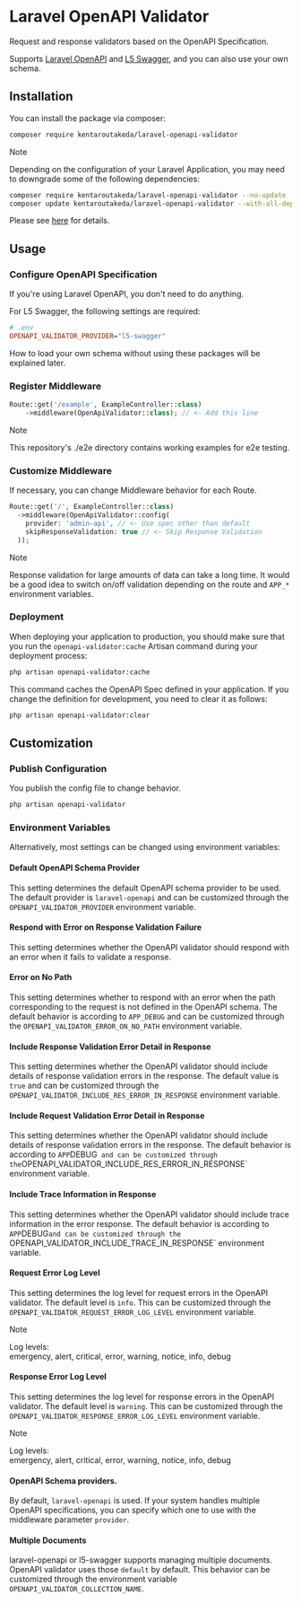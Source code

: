 # Laravel OpenAPI Validator

Request and response validators based on the OpenAPI Specification.

Supports
[Laravel OpenAPI](https://vyuldashev.github.io/laravel-openapi/)
and [L5 Swagger](https://github.com/DarkaOnLine/L5-Swagger/wiki),
and you can also use your own schema.

## Installation

You can install the package via composer:

```bash
composer require kentaroutakeda/laravel-openapi-validator
```

> [!NOTE]  
> 
> Depending on the configuration of your Laravel Application,
> you may need to downgrade some of the following dependencies:
>
> ```bash
> composer require kentaroutakeda/laravel-openapi-validator --no-update
> composer update kentaroutakeda/laravel-openapi-validator --with-all-dependencies
> ```
>
> Please see
> [here](https://github.com/thephpleague/openapi-psr7-validator/pull/213)
> for details.

## Usage

### Configure OpenAPI Specification

If you're using Laravel OpenAPI, you don't need to do anything.

For L5 Swagger, the following settings are required:

```ini
# .env
OPENAPI_VALIDATOR_PROVIDER="l5-swagger"
```

How to load your own schema without using these packages will be
explained later.

### Register Middleware

```php
Route::get('/example', ExampleController::class)
    ->middleware(OpenApiValidator::class); // <- Add this line
```

> [!NOTE]  
> This repository's ./e2e directory contains working examples
> for e2e testing.

### Customize Middleware

If necessary, you can change Middleware behavior for each Route.

```php
Route::get('/', ExampleController::class)
  ->middleware(OpenApiValidator::config(
    provider: 'admin-api', // <- Use spec other than default
    skipResponseValidation: true // <- Skip Response Validation
  ));
```

> [!NOTE]  
> Response validation for large amounts of data can take a long time.
> It would be a good idea to switch on/off validation depending on the
> route and `APP_*` environment variables.

### Deployment

When deploying your application to production, you should make sure
that you run the `openapi-validator:cache` Artisan command
during your deployment process:

```bash
php artisan openapi-validator:cache
```

This command caches the OpenAPI Spec defined in your application.
If you change the definition for development, you need to
clear it as follows:

```bash
php artisan openapi-validator:clear
```

## Customization

### Publish Configuration

You publish the config file to change behavior.

```bash
php artisan openapi-validator
```

### Environment Variables

Alternatively, most settings can be changed using environment variables:

#### Default OpenAPI Schema Provider

This setting determines the default OpenAPI schema provider to be used. 
The default provider is `laravel-openapi` and can be customized through 
the `OPENAPI_VALIDATOR_PROVIDER` environment variable.

#### Respond with Error on Response Validation Failure

This setting determines whether the OpenAPI validator should respond with 
an error when it fails to validate a response.

#### Error on No Path

This setting determines whether to respond with an error when the path 
corresponding to the request is not defined in the OpenAPI schema. 
The default behavior is according to `APP_DEBUG` and can be customized 
through the `OPENAPI_VALIDATOR_ERROR_ON_NO_PATH` environment variable.

#### Include Response Validation Error Detail in Response

This setting determines whether the OpenAPI validator should include 
details of response validation errors in the response. The default value 
is `true` and can be customized through the
`OPENAPI_VALIDATOR_INCLUDE_RES_ERROR_IN_RESPONSE` environment variable.

#### Include Request Validation Error Detail in Response

This setting determines whether the OpenAPI validator should include 
details of response validation errors in the response. The default 
behavior is according to `APP`DEBUG`  and can be customized through the
`OPENAPI_VALIDATOR_INCLUDE_RES_ERROR_IN_RESPONSE` environment variable.

#### Include Trace Information in Response

This setting determines whether the OpenAPI validator should include 
trace information in the error response. The default behavior is
according to `APP`DEBUG` and can be customized through the 
`OPENAPI_VALIDATOR_INCLUDE_TRACE_IN_RESPONSE` environment variable.

#### Request Error Log Level

This setting determines the log level for request errors in the OpenAPI
validator. The default level is `info`. This can be customized through
the `OPENAPI_VALIDATOR_REQUEST_ERROR_LOG_LEVEL` environment variable.

> [!NOTE]  
> Log levels:  
> emergency, alert, critical, error, warning, notice, info, debug  

#### Response Error Log Level

This setting determines the log level for response errors in the OpenAPI
validator. The default level is `warning`. This can be customized through
the `OPENAPI_VALIDATOR_RESPONSE_ERROR_LOG_LEVEL` environment variable.

> [!NOTE]  
> Log levels:  
> emergency, alert, critical, error, warning, notice, info, debug  

#### OpenAPI Schema providers.

By default, `laravel-openapi` is used. If your system handles multiple
OpenAPI specifications, you can specify which one to use with the
middleware parameter `provider`.

#### Multiple Documents

laravel-openapi or l5-swagger supports managing multiple documents.
OpenAPI validator uses those `default` by default. This behavior can be
customized through the environment variable
`OPENAPI_VALIDATOR_COLLECTION_NAME`.
